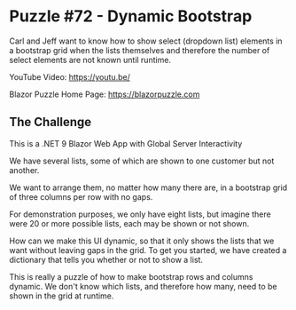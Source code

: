 # Puzzle #72 - Dynamic Bootstrap
Carl and Jeff want to know how to show select (dropdown list) elements in a bootstrap grid when the lists themselves and therefore the number of select elements are not known until runtime.

YouTube Video: https://youtu.be/

Blazor Puzzle Home Page: https://blazorpuzzle.com

## The Challenge

This is a .NET 9 Blazor Web App with Global Server Interactivity

We have several lists, some of which are shown to one customer but not another.

We want to arrange them, no matter how many there are, in a bootstrap grid of three columns per row with no gaps.

For demonstration purposes, we only have eight lists, but imagine there were 20 or more possible lists, each may be shown or not shown.

How can we make this UI dynamic, so that it only shows the lists that we want without leaving gaps in the grid. To get you started, we have created a dictionary that tells you whether or not to show a list.

This is really a puzzle of how to make bootstrap rows and columns dynamic. We don't know which lists, and therefore how many, need to be shown in the grid at runtime.

